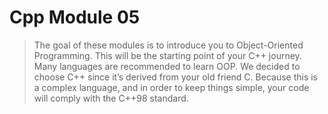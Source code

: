# Cpp Module 05

> The goal of these modules is to introduce you to Object-Oriented Programming.
> This will be the starting point of your C++ journey. Many languages are recommended
> to learn OOP. We decided to choose C++ since it’s derived from your old friend C.
> Because this is a complex language, and in order to keep things simple, your code will
> comply with the C++98 standard.
